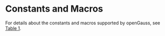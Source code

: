 # Constants and Macros<a name="EN-US_TOPIC_0289900120"></a>

For details about the constants and macros supported by openGauss, see [Table 1](#en-us_topic_0283136888_en-us_topic_0237121963_en-us_topic_0059778360_en-us_topic_0058965862_table49126904).
